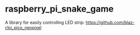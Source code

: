 # raspberry_pi_snake_game
A library for easily controlling LED strip: https://github.com/blaz-r/pi_pico_neopixel
